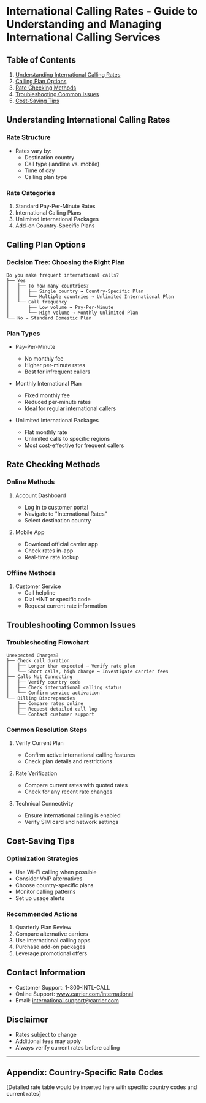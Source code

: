 # International Calling Rates - Guide to Understanding and Managing International Calling Services

## Table of Contents
1. [Understanding International Calling Rates](#understanding-international-calling-rates)
2. [Calling Plan Options](#calling-plan-options)
3. [Rate Checking Methods](#rate-checking-methods)
4. [Troubleshooting Common Issues](#troubleshooting-common-issues)
5. [Cost-Saving Tips](#cost-saving-tips)

## Understanding International Calling Rates

### Rate Structure
- Rates vary by:
  * Destination country
  * Call type (landline vs. mobile)
  * Time of day
  * Calling plan type

### Rate Categories
1. Standard Pay-Per-Minute Rates
2. International Calling Plans
3. Unlimited International Packages
4. Add-on Country-Specific Plans

## Calling Plan Options

### Decision Tree: Choosing the Right Plan
```
Do you make frequent international calls?
├── Yes
│   ├── To how many countries?
│   │   ├── Single country → Country-Specific Plan
│   │   └── Multiple countries → Unlimited International Plan
│   └── Call frequency
│       ├── Low volume → Pay-Per-Minute
│       └── High volume → Monthly Unlimited Plan
└── No → Standard Domestic Plan
```

### Plan Types
- Pay-Per-Minute
  * No monthly fee
  * Higher per-minute rates
  * Best for infrequent callers

- Monthly International Plan
  * Fixed monthly fee
  * Reduced per-minute rates
  * Ideal for regular international callers

- Unlimited International Packages
  * Flat monthly rate
  * Unlimited calls to specific regions
  * Most cost-effective for frequent callers

## Rate Checking Methods

### Online Methods
1. Account Dashboard
   - Log in to customer portal
   - Navigate to "International Rates"
   - Select destination country

2. Mobile App
   - Download official carrier app
   - Check rates in-app
   - Real-time rate lookup

### Offline Methods
1. Customer Service
   - Call helpline
   - Dial *INT or specific code
   - Request current rate information

## Troubleshooting Common Issues

### Troubleshooting Flowchart
```
Unexpected Charges?
├── Check call duration
│   ├── Longer than expected → Verify rate plan
│   └── Short calls, high charge → Investigate carrier fees
├── Calls Not Connecting
│   ├── Verify country code
│   ├── Check international calling status
│   └── Confirm service activation
└── Billing Discrepancies
    ├── Compare rates online
    ├── Request detailed call log
    └── Contact customer support
```

### Common Resolution Steps
1. Verify Current Plan
   - Confirm active international calling features
   - Check plan details and restrictions

2. Rate Verification
   - Compare current rates with quoted rates
   - Check for any recent rate changes

3. Technical Connectivity
   - Ensure international calling is enabled
   - Verify SIM card and network settings

## Cost-Saving Tips

### Optimization Strategies
- Use Wi-Fi calling when possible
- Consider VoIP alternatives
- Choose country-specific plans
- Monitor calling patterns
- Set up usage alerts

### Recommended Actions
1. Quarterly Plan Review
2. Compare alternative carriers
3. Use international calling apps
4. Purchase add-on packages
5. Leverage promotional offers

## Contact Information
- Customer Support: 1-800-INTL-CALL
- Online Support: www.carrier.com/international
- Email: international.support@carrier.com

## Disclaimer
- Rates subject to change
- Additional fees may apply
- Always verify current rates before calling

---

## Appendix: Country-Specific Rate Codes
[Detailed rate table would be inserted here with specific country codes and current rates]